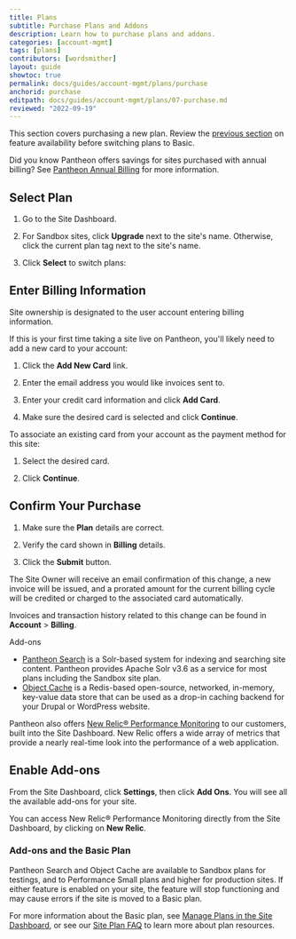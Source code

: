 ```yaml
---
title: Plans
subtitle: Purchase Plans and Addons
description: Learn how to purchase plans and addons.
categories: [account-mgmt]
tags: [plans]
contributors: [wordsmither]
layout: guide
showtoc: true
permalink: docs/guides/account-mgmt/plans/purchase
anchorid: purchase
editpath: docs/guides/account-mgmt/plans/07-purchase.md
reviewed: "2022-09-19"
---
```


This section covers purchasing a new plan. Review the [previous section](#basic-plan) on feature availability before switching plans to Basic.

<Alert title="Note" type="info">

Did you know Pantheon offers savings for sites purchased with annual billing? See [Pantheon Annual Billing](/annual-billing) for more information.

</Alert>

## Select Plan

1. Go to the Site Dashboard.

1. For Sandbox sites, click **Upgrade** next to the site's name. Otherwise, click the current plan tag next to the site's name.

1. Click **Select** to switch plans:

## Enter Billing Information

Site ownership is designated to the user account entering billing information.

<TabList>

<Tab title="Add New Card" id="add-cc-id" active={true}>

If this is your first time taking a site live on Pantheon, you'll likely need to add a new card to your account:

1. Click the **<span class="glyphicon glyphicon-plus"></span> Add New Card** link.

1. Enter the email address you would like invoices sent to.

1. Enter your credit card information and click **Add Card**.

1. Make sure the desired card is selected and click **Continue**.

</Tab>

<Tab title="Select Existing Card" id="existing-cc-id">

To associate an existing card from your account as the payment method for this site:

1. Select the desired card.

1. Click **Continue**.

</Tab>

<Tab title="Send a Request" id="request-payment-id">

<Partial file="transfer-ownership-billing-intro.md" />
<Partial file="transfer-ownership-billing-steps.md" />

</Tab>

</TabList>

## Confirm Your Purchase

1. Make sure the **Plan** details are correct.

1. Verify the card shown in **Billing** details.

1. Click the **Submit** button.

The Site Owner will receive an email confirmation of this change, a new invoice will be issued, and a prorated amount for the current billing cycle will be credited or charged to the associated card automatically.

Invoices and transaction history related to this change can be found in **<span class="glyphicons glyphicons-cogwheel"></span> Account** > **Billing**.

Add-ons
- [Pantheon Search](/solr) is a Solr-based system for indexing and searching site content. Pantheon provides Apache Solr v3.6 as a service for most plans including the Sandbox site plan.
 - [Object Cache](/object-cache) is a Redis-based open-source, networked, in-memory, key-value data store that can be used as a drop-in caching backend for your Drupal or WordPress website.

Pantheon also offers [New Relic&reg; Performance Monitoring](/guides/new-relic) to our customers, built into the Site Dashboard. New Relic offers a wide array of metrics that provide a nearly real-time look into the performance of a web application.

## Enable Add-ons

From the Site Dashboard, click **Settings**, then click **Add Ons**. You will see all the available add-ons for your site.

You can access New Relic&reg; Performance Monitoring directly from the Site Dashboard, by clicking on **<span class="glyphicons glyphicons-eye-open"></span> New Relic**.

### Add-ons and the Basic Plan

Pantheon Search and Object Cache are available to Sandbox plans for testings, and to Performance Small plans and higher for production sites. If either feature is enabled on your site, the feature will stop functioning and may cause errors if the site is moved to a Basic plan.

For more information about the Basic plan, see [Manage Plans in the Site Dashboard](/site-plan/#basic-plan), or see our [Site Plan FAQ](/site-plans-faq#plan-resources) to learn more about plan resources.
